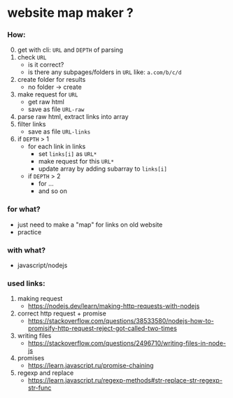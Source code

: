 # website map maker ?

### How: 
0. get with cli: `URL` and `DEPTH` of parsing
1. check `URL`
    * is it correct?
    * is there any subpages/folders in `URL` like: `a.com/b/c/d`
1. create folder for results
    * no folder -> create
1. make request for `URL`
    * get raw html
    * save as file `URL-raw`
1. parse raw html, extract links into array
1. filter links
    * save as file `URL-links`
1. if `DEPTH` > 1
    * for each link in links
        * set `links[i]` as `URL*`
        * make request for this `URL*`
        * update array by adding subarray to `links[i]`
    * if `DEPTH` > 2
        * for ...
        * and so on


### for what?
* just need to make a "map" for links on old website
* practice

### with what?
* javascript/nodejs

### used links:
1. making request
    * https://nodejs.dev/learn/making-http-requests-with-nodejs
1. correct http request + promise
    * https://stackoverflow.com/questions/38533580/nodejs-how-to-promisify-http-request-reject-got-called-two-times
1. writing files
    * https://stackoverflow.com/questions/2496710/writing-files-in-node-js
1. promises
    * https://learn.javascript.ru/promise-chaining
1. regexp and replace
    * https://learn.javascript.ru/regexp-methods#str-replace-str-regexp-str-func